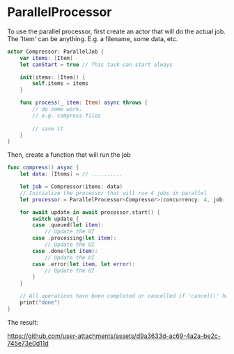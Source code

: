 # ParallelProcessor

To use the parallel processor, first create an actor that will do the actual job. The 'Item' can be anything. E.g. a filename, some data, etc.


```swift
actor Compressor: ParallelJob {
    var items: [Item]
    let canStart = true // This task can start always

    init(items: [Item]) {
        self.items = items
    }

    func process(_ item: Item) async throws {
        // do some work.
        // e.g. compress files
      
        // save it
    }
}
```

Then, create a function that will run the job

```swift
func compress() async {
    let data: [Items] = // ..........

    let job = Compressor(items: data)
    // Initialize the processor that will run 4 jobs in parallel
    let processor = ParallelProcessor<Compressor>(concurrency: 4, job: job)

    for await update in await processor.start() {
        switch update {
        case .queued(let item):
            // Update the UI
        case .processing(let item):
            // Update the UI
        case .done(let item):
            // Update the UI
        case .error(let item, let error):
            // Update the UI
        }
    }

    // All operations have been completed or cancelled if 'cancel()' has been called on the processor.
    print("done")
}
```


The result:


https://github.com/user-attachments/assets/d9a3633d-ac69-4a2a-be2c-745e73e0d11d




